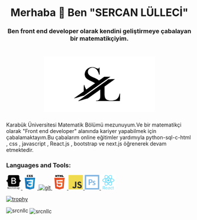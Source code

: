 <h1 align="center">Merhaba 👋 Ben "SERCAN LÜLLECİ"</h1>
<h3 align="center">Ben front end developer olarak kendini geliştirmeye çabalayan bir matematikçiyim.</h3>

<h1 align="center"><img  src='./sss.png' alt='logo' width="300" height="150" ></img></h1>

<p align="left">
  Karabük Üniversitesi Matematik Bölümü mezunuyum.Ve bir matematikçi olarak "Front end developer" alanında kariyer yapabilmek için çabalamaktayım.Bu çabalarım online eğitimler yardımıyla  python-sql-c-html , css , javascript , React.js , bootstrap ve next.js öğrenerek devam etmektedir.
</p>
<h3 align="left">Languages and Tools:</h3>
<p align="left"> <a href="https://getbootstrap.com" target="_blank" rel="noreferrer"> <img src="https://raw.githubusercontent.com/devicons/devicon/master/icons/bootstrap/bootstrap-plain-wordmark.svg" alt="bootstrap" width="40" height="40"/> </a> <a href="https://www.w3schools.com/css/" target="_blank" rel="noreferrer"> <img src="https://raw.githubusercontent.com/devicons/devicon/master/icons/css3/css3-original-wordmark.svg" alt="css3" width="40" height="40"/> </a> <a href="https://git-scm.com/" target="_blank" rel="noreferrer"> <img src="https://www.vectorlogo.zone/logos/git-scm/git-scm-icon.svg" alt="git" width="40" height="40"/> </a> <a href="https://www.w3.org/html/" target="_blank" rel="noreferrer"> <img src="https://raw.githubusercontent.com/devicons/devicon/master/icons/html5/html5-original-wordmark.svg" alt="html5" width="40" height="40"/> </a> <a href="https://developer.mozilla.org/en-US/docs/Web/JavaScript" target="_blank" rel="noreferrer"> <img src="https://raw.githubusercontent.com/devicons/devicon/master/icons/javascript/javascript-original.svg" alt="javascript" width="40" height="40"/> </a> <a href="https://www.photoshop.com/en" target="_blank" rel="noreferrer"> <img src="https://raw.githubusercontent.com/devicons/devicon/master/icons/photoshop/photoshop-line.svg" alt="photoshop" width="40" height="40"/> </a> <a href="https://reactjs.org/" target="_blank" rel="noreferrer"> <img src="https://raw.githubusercontent.com/devicons/devicon/master/icons/react/react-original-wordmark.svg" alt="react" width="40" height="40"/> </a> </p>

[![trophy](https://github-profile-trophy.vercel.app/?username=srcnllc&theme=onedark)](https://github.com/ryo-ma/github-profile-trophy)

<p><img align="left" src="https://github-readme-stats.vercel.app/api/top-langs?username=srcnllc&show_icons=true&locale=en&layout=compact" alt="srcnllc" /></p>
<p>&nbsp;<img align="center" src="https://github-readme-stats.vercel.app/api?username=srcnllc&show_icons=true&locale=en" alt="srcnllc" width="50%" /></p><br />
<br />


